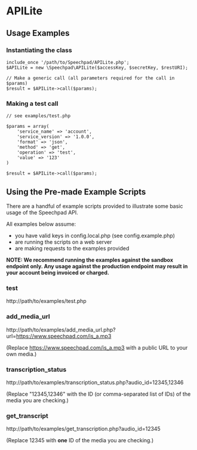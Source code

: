 APILite
=======

## Usage Examples

### Instantiating the class

	include_once '/path/to/Speechpad/APILite.php';
	$APILite = new \Speechpad\APILite($accessKey, $secretKey, $restURI);

	// Make a generic call (all parameters required for the call in $params)
	$result = $APILite->call($params);

### Making a test call

	// see examples/test.php

	$params = array(
    	'service_name' => 'account',
    	'service_version' => '1.0.0',
    	'format' => 'json',
    	'method' => 'get',
    	'operation' => 'test',
    	'value' => '123'
    )

	$result = $APILite->call($params);

## Using the Pre-made Example Scripts

There are a handful of example scripts provided to illustrate some basic usage of the Speechpad API.

All examples below assume:

 - you have valid keys in config.local.php (see config.example.php)
 - are running the scripts on a web server
 - are making requests to the examples provided

**NOTE: We recommend running the examples against the sandbox endpoint only.  Any usage against the production endpoint may result in your account being invoiced or charged.**

### test

http://path/to/examples/test.php

### add_media_url

http://path/to/examples/add_media_url.php?url=https://www.speechpad.com/is_a.mp3

(Replace https://www.speechpad.com/is_a.mp3 with a public URL to your own media.)

### transcription_status

http://path/to/examples/transcription_status.php?audio_id=12345,12346

(Replace "12345,12346" with the ID (or comma-separated list of IDs) of the media you are checking.)

### get_transcript

http://path/to/examples/get_transcription.php?audio_id=12345

(Replace 12345 with **one** ID of the media you are checking.)